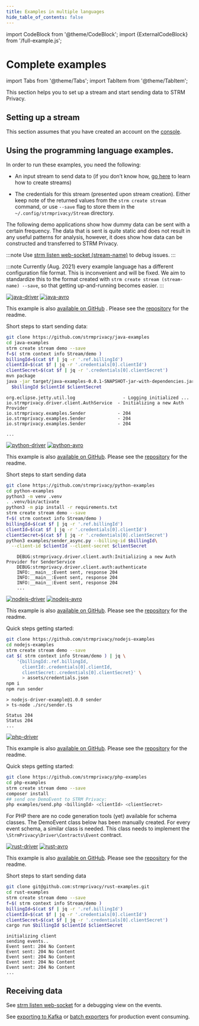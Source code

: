 ```yaml
---
title: Examples in multiple languages
hide_table_of_contents: false
---
```


import CodeBlock from '@theme/CodeBlock';
import {ExternalCodeBlock} from '/full-example.js';

# Complete examples

import Tabs from '@theme/Tabs'; import TabItem from '@theme/TabItem';

This section helps you to set up a stream and start sending data to STRM Privacy.

## Setting up a stream

This section assumes that you have created an account on the
[console](https://console.strmprivacy.io).

## Using the programming language examples.

In order to run these examples, you need the following:

- An input stream to send data to (if you don’t know how, [go here](creating-streams.md) to learn how to create
  streams)

- The credentials for this stream (presented upon stream creation). Either keep note of the returned values from the
  `strm create stream` command, or use `--save` flag to store them in the `~/.config/strmprivacy/Stream` directory.

The following demo applications show how dummy data can be sent with a certain frequency. The data that is sent is quite
static and does not result in any useful patterns for analysis, however, it does show how data can be constructed and
transferred to STRM Privacy.

:::note
Use [strm listen web-socket (stream-name)](listen-web-socket.md) to debug issues.
:::

:::note
 Currently (Aug. 2021) every example language has a different configuration file format. This is inconvenient and will be fixed. We aim to standardize this to the format created with
`strm create stream (stream-name) --save`, so that getting up-and-running becomes easier.
:::



<Tabs>
  <TabItem value="java" label="Java" default>

[![java-driver](https://img.shields.io/maven-central/v/io.strmprivacy/java-driver.svg?label=Java%20Driver&color=F25C03)](https://search.maven.org/artifact/io.strmprivacy/java-driver)
[![java-avro](https://img.shields.io/maven-central/v/io.strmprivacy.schemas/demo-avro.svg?label=demo-avro%20schema&color=F25C03)](https://search.maven.org/artifact/io.strmprivacy.schemas/demo-avro)

This example is
also [available on GitHub](https://github.com/strmprivacy/java-examples/blob/master/src/main/java/io/strmprivacy/examples/Sender.java)
. Please see the [repository](https://github.com/strmprivacy/java-examples) for the readme.

Short steps to start sending data:

```bash
git clone https://github.com/strmprivacy/java-examples
cd java-examples
strm create stream demo --save
f=$( strm context info Stream/demo )
billingId=$(cat $f | jq -r '.ref.billingId')
clientId=$(cat $f | jq -r '.credentials[0].clientId')
clientSecret=$(cat $f | jq -r '.credentials[0].clientSecret')
mvn package
java -jar target/java-examples-0.0.1-SNAPSHOT-jar-with-dependencies.jar \
  $billingId $clientId $clientSecret
```

```
org.eclipse.jetty.util.log                  - Logging initialized ...
io.strmprivacy.driver.client.AuthService  - Initializing a new Auth Provider
io.strmprivacy.examples.Sender            - 204
io.strmprivacy.examples.Sender            - 204
io.strmprivacy.examples.Sender            - 204

...
```

[//]: # (TODO: create live links to code)
<ExternalCodeBlock 
  url="https://raw.githubusercontent.com/strmprivacy/java-examples/master/src/main/java/io/strmprivacy/examples/Sender.java"
  title="Sender.java"
  lang="java"
/>

</TabItem>
<TabItem value="python" label="Python">

[![python-driver](https://img.shields.io/pypi/v/strmprivacy-driver.svg?label=Python%20Driver&color=F25C03)](https://pypi.org/project/strmprivacy-driver/)
[![python-avro](https://img.shields.io/pypi/v/strmprivacy-schemas-demo-avro.svg?label=demo+avro+schema&color=F25C03)](https://pypi.org/project/strmprivacy-schemas-demo-avro/)

This example is
also [available on GitHub](https://github.com/strmprivacy/python-examples/blob/master/examples/sender_async.py). Please
see the [repository](https://github.com/strmprivacy/python-examples) for the readme.

Short steps to start sending data
```bash
git clone https://github.com/strmprivacy/python-examples
cd python-examples
python3 -m venv .venv
. .venv/bin/activate
python3 -m pip install -r requirements.txt
strm create stream demo --save
f=$( strm context info Stream/demo )
billingId=$(cat $f | jq -r '.ref.billingId')
clientId=$(cat $f | jq -r '.credentials[0].clientId')
clientSecret=$(cat $f | jq -r '.credentials[0].clientSecret')
python3 examples/sender_async.py --billing-id $billingId\
  --client-id $clientId --client-secret $clientSecret
```
```
    DEBUG:strmprivacy.driver.client.auth:Initializing a new Auth Provider for SenderService
    DEBUG:strmprivacy.driver.client.auth:authenticate
    INFO:__main__:Event sent, response 204
    INFO:__main__:Event sent, response 204
    INFO:__main__:Event sent, response 204
    ...
```

<ExternalCodeBlock
url="https://raw.githubusercontent.com/strmprivacy/python-examples/master/examples/sender_async.py"
title="sender_async.py"
lang="python"
/>

</TabItem>
<TabItem value="nodejs" label="NodeJS">

[![nodejs-driver](https://img.shields.io/npm/v/@strmprivacy/nodejs-driver.svg?label=NodeJS+Driver&color=F25C03)](https://www.npmjs.com/package/@strmprivacy.io/nodejs-driver)
[![nodejs-avro](https://img.shields.io/npm/v/@strmprivacy/schemas-demo-avro.svg?label=Avro+demo+schema&color=F25C03)](https://www.npmjs.com/package/@strmprivacy.io/schemas-demo-avro)

This example is also [available on GitHub](https://github.com/strmprivacy/nodejs-examples/blob/master/src/sender.ts).
Please see the [repository](https://github.com/strmprivacy/nodejs-examples) for the readme.

Quick steps getting started:

```bash
git clone https://github.com/strmprivacy/nodejs-examples
cd nodejs-examples
strm create stream demo --save
cat $( strm context info Stream/demo ) | jq \
    '{billingId:.ref.billingId,
      clientId:.credentials[0].clientId,
      clientSecret:.credentials[0].clientSecret}' \
      > assets/credentials.json
npm i
npm run sender
```
```
> nodejs-driver-example@1.0.0 sender
> ts-node ./src/sender.ts

Status 204
Status 204
...
```

<ExternalCodeBlock
url="https://raw.githubusercontent.com/strmprivacy/nodejs-examples/master/src/sender.ts"
title="sender.ts"
lang="typescript"
/>

</TabItem>
<TabItem value="php" label="Php">

[![php-driver](https://img.shields.io/npm/v/@strmprivacy/schemas-demo-avro.svg?label=Avro+demo+schema&color=F25C03)](https://packagist.org/packages/strmprivacy/php-driver)

This example is also [available on GitHub](https://github.com/strmprivacy/php-examples/blob/master/examples/send.php).
Please see the [repository](https://github.com/strmprivacy/php-examples) for the readme.

Quick steps getting started:

```bash
git clone https://github.com/strmprivacy/php-examples
cd php-examples
strm create stream demo --save
composer install
## send one DemoEvent to STRM Privacy:
php examples/send.php <billingId> <clientId> <clientSecret>
```

<ExternalCodeBlock
url="https://raw.githubusercontent.com/strmprivacy/php-examples/master/examples/send.php"
title="send.php"
lang="php"
/>

For PHP there are no code generation tools (yet) available for schema classes. The DemoEvent class below has been
manually created. For every event schema, a similar class is needed. This class needs to implement
the `\StrmPrivacy\Driver\Contracts\Event` contract.

</TabItem>
<TabItem value="rust" label="Rust">

[![rust-driver](https://img.shields.io/crates/v/strm-privacy-driver.svg?label=Rust%20Driver&color=F25C03)](https://crates.io/crates/strm-privacy-driver)
[![rust-avro](https://img.shields.io/crates/v/strmprivacy_schema_strmprivacy_demo.svg?label=demo+avro+schema&color=F25C03)](https://crates.io/crates/strmprivacy_schema_strmprivacy_demo)

This example is
also [available on GitHub](https://github.com/strmprivacy/rust-examples/blob/main/src/main.rs). Please
see the [repository](https://github.com/strmprivacy/rust-examples) for the readme.

Short steps to start sending data
```bash
git clone git@github.com:strmprivacy/rust-examples.git
cd rust-examples
strm create stream demo --save
f=$( strm context info Stream/demo )
billingId=$(cat $f | jq -r '.ref.billingId')
clientId=$(cat $f | jq -r '.credentials[0].clientId')
clientSecret=$(cat $f | jq -r '.credentials[0].clientSecret')
cargo run $billingId $clientId $clientSecret
```
```
initializing client
sending events..
Event sent: 204 No Content
Event sent: 204 No Content
Event sent: 204 No Content
Event sent: 204 No Content
Event sent: 204 No Content
...
```

<ExternalCodeBlock
url="https://raw.githubusercontent.com/strmprivacy/rust-examples/blob/main/src/main.rs"
title="main.rs"
lang="rust"
/>

</TabItem>

</Tabs>



## Receiving data

See [strm listen web-socket](listen-web-socket.md) for a debugging view on the events.

See [exporting to Kafka](exporting-kafka.md) or [batch exporters](/quickstart/batch-exporter.md) for production event consuming.
